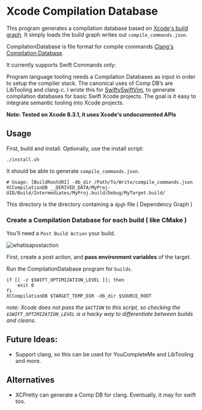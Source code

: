 # Xcode Compilation Database

This program generates a compilation database based on [Xcode's build
graph](http://jerrymarino.com/2017/05/16/reversing-xcodes-build-graph.html).
It simply loads the build graph writes out `compile_commands.json`.

CompilationDatabase is file format for compile commands [Clang's Compilation
Database](https://clang.llvm.org/docs/JSONCompilationDatabase.html).

It currently supports Swift Commands only: 

Program language tooling needs a Compilation Databases as input in order to
setup the compiler stack. The canonical uses of Comp DB’s are LibTooling and
clang-c. I wrote this for
[SwiftySwiftVim](https://github.com/jerrymarino/swiftyswiftvim), to generate
compilation databases for basic Swift Xcode projects. The goal is it easy to
integrate semantic tooling into Xcode projects.

**Note: Tested on Xcode 8.3.1, it uses Xcode's undocumented APIs**


## Usage

First, build and install. Optionally, use the install script:

```
./install.sh
```

It should be able to generate `compile_commands.json`.
```
# Usage: [BuildRootURI] -db_dir /Path/To/Write/compile_commands.json
XCCompilationDB __DERIVED_DATA/MyProj-UID/Build/Intermediates/MyProj.build/Debug/MyTarget.build/
```
This directory is the directory containing a `dpgh` file ( Dependency Graph )

### Create a Compilation Database for each build ( like CMake )

You'll need a `Post Build Action` your build.

![whatisapostaction](https://cloud.githubusercontent.com/assets/1245820/26285776/0387c780-3e0b-11e7-9f9f-bb8bba12e3d8.png)

First, create a post action, and **pass environment variables** of the target.

Run the CompilationDatabase program for `builds`. 
```
if [[ -z $SWIFT_OPTIMIZATION_LEVEL ]]; then
    exit 0
fi
XCCompilationDB $TARGET_TEMP_DIR -db_dir $SOURCE_ROOT
```

*note: Xcode does not pass the `$ACTION` to this script, so checking the
`$SWIFT_OPTIMIZATION_LEVEL` is a hacky way to differentiate between builds and
cleans.*


## Future Ideas:

- Support clang, so this can be used for YouCompleteMe and LibTooling and more.

## Alternatives

- XCPretty can generate a Comp DB for clang. Eventually, it may for swift too.


